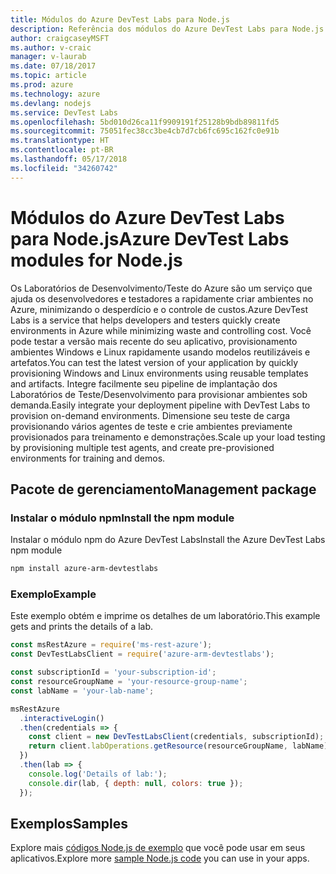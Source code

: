 ```yaml
---
title: Módulos do Azure DevTest Labs para Node.js
description: Referência dos módulos do Azure DevTest Labs para Node.js
author: craigcaseyMSFT
ms.author: v-craic
manager: v-laurab
ms.date: 07/18/2017
ms.topic: article
ms.prod: azure
ms.technology: azure
ms.devlang: nodejs
ms.service: DevTest Labs
ms.openlocfilehash: 5bd010d26ca11f9909191f25128b9bdb89811fd5
ms.sourcegitcommit: 75051fec38cc3be4cb7d7cb6fc695c162fc0e91b
ms.translationtype: HT
ms.contentlocale: pt-BR
ms.lasthandoff: 05/17/2018
ms.locfileid: "34260742"
---
```

# <a name="azure-devtest-labs-modules-for-nodejs"></a><span data-ttu-id="b1288-103">Módulos do Azure DevTest Labs para Node.js</span><span class="sxs-lookup"><span data-stu-id="b1288-103">Azure DevTest Labs modules for Node.js</span></span>

<span data-ttu-id="b1288-104">Os Laboratórios de Desenvolvimento/Teste do Azure são um serviço que ajuda os desenvolvedores e testadores a rapidamente criar ambientes no Azure, minimizando o desperdício e o controle de custos.</span><span class="sxs-lookup"><span data-stu-id="b1288-104">Azure DevTest Labs is a service that helps developers and testers quickly create environments in Azure while minimizing waste and controlling cost.</span></span> <span data-ttu-id="b1288-105">Você pode testar a versão mais recente do seu aplicativo, provisionamento ambientes Windows e Linux rapidamente usando modelos reutilizáveis e artefatos.</span><span class="sxs-lookup"><span data-stu-id="b1288-105">You can test the latest version of your application by quickly provisioning Windows and Linux environments using reusable templates and artifacts.</span></span> <span data-ttu-id="b1288-106">Integre facilmente seu pipeline de implantação dos Laboratórios de Teste/Desenvolvimento para provisionar ambientes sob demanda.</span><span class="sxs-lookup"><span data-stu-id="b1288-106">Easily integrate your deployment pipeline with DevTest Labs to provision on-demand environments.</span></span> <span data-ttu-id="b1288-107">Dimensione seu teste de carga provisionando vários agentes de teste e crie ambientes previamente provisionados para treinamento e demonstrações.</span><span class="sxs-lookup"><span data-stu-id="b1288-107">Scale up your load testing by provisioning multiple test agents, and create pre-provisioned environments for training and demos.</span></span>

## <a name="management-package"></a><span data-ttu-id="b1288-108">Pacote de gerenciamento</span><span class="sxs-lookup"><span data-stu-id="b1288-108">Management package</span></span>

### <a name="install-the-npm-module"></a><span data-ttu-id="b1288-109">Instalar o módulo npm</span><span class="sxs-lookup"><span data-stu-id="b1288-109">Install the npm module</span></span>

<span data-ttu-id="b1288-110">Instalar o módulo npm do Azure DevTest Labs</span><span class="sxs-lookup"><span data-stu-id="b1288-110">Install the Azure DevTest Labs npm module</span></span>

```bash
npm install azure-arm-devtestlabs
```

### <a name="example"></a><span data-ttu-id="b1288-111">Exemplo</span><span class="sxs-lookup"><span data-stu-id="b1288-111">Example</span></span>

<span data-ttu-id="b1288-112">Este exemplo obtém e imprime os detalhes de um laboratório.</span><span class="sxs-lookup"><span data-stu-id="b1288-112">This example gets and prints the details of a lab.</span></span>

```javascript
const msRestAzure = require('ms-rest-azure');
const DevTestLabsClient = require('azure-arm-devtestlabs');

const subscriptionId = 'your-subscription-id';
const resourceGroupName = 'your-resource-group-name';
const labName = 'your-lab-name';

msRestAzure
  .interactiveLogin()
  .then(credentials => {
    const client = new DevTestLabsClient(credentials, subscriptionId);
    return client.labOperations.getResource(resourceGroupName, labName);
  })
  .then(lab => {
    console.log('Details of lab:');
    console.dir(lab, { depth: null, colors: true });
  });


```

## <a name="samples"></a><span data-ttu-id="b1288-113">Exemplos</span><span class="sxs-lookup"><span data-stu-id="b1288-113">Samples</span></span>

<span data-ttu-id="b1288-114">Explore mais [códigos Node.js de exemplo](https://azure.microsoft.com/resources/samples/?platform=nodejs) que você pode usar em seus aplicativos.</span><span class="sxs-lookup"><span data-stu-id="b1288-114">Explore more [sample Node.js code](https://azure.microsoft.com/resources/samples/?platform=nodejs) you can use in your apps.</span></span>
